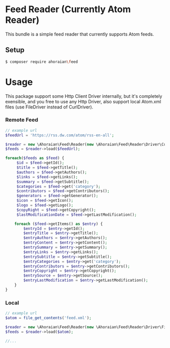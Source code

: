 ####
# Feed Reader (Currently Atom Reader)

This bundle is a simple feed reader that currently supports Atom feeds.


## Setup

```bash
$ composer require ahoraian\feed
```

# Usage
This package support some Http Client Driver internally, but it's completely exensible, and you free to use any
Http Driver, also support local Atom.xml files (use FileDriver instead of CurlDriver).

### Remote Feed
```php
// example url
$feedUrl = 'https://rss.dw.com/atom/rss-en-all'; 

$reader = new \Ahoraian\Feed\Reader(new \Ahoraian\Feed\Reader\Driver\CurlDriver);
$feeds = $reader->load($feedUrl);

foreach($feeds as $feed) {
     $id = $feed->getId();
     $title = $feed->getTitle();
     $authors = $feed->getAuthors();
     $links = $feed->getLinks();
     $summary = $feed->getSubtitle();
     $categories = $feed->get('category');
     $contributors = $feed->getContributors();
     $generators = $feed->getGenerator();
     $icon = $feed->getIcon();
     $logo = $feed->getLogo();
     $copyRight = $feed->getCopyright();
     $lastModificationDate = $feed->getLastModification();

    foreach ($feed->getItems() as $entry) {
        $entryId = $entry->getId();
        $entryTitle = $entry->getTitle();
        $entryAuthors = $entry->getAuthors();
        $entryContent = $entry->getContent();
        $entrySummary = $entry->getSummary();
        $entryLinks = $entry->getLinks();
        $entrySubtitle = $entry->getSubtitle();
        $entryCategories = $entry->get('category');
        $entryContributors = $entry->getContributors();
        $entryCopyright = $entry->getCopyright();
        $entrySource = $entry->getSource();
        $entryLastModification = $entry->getLastModification();
    }
}
```
### Local
```php
// example url
$atom = file_get_contents('feed.xml');

$reader = new \Ahoraian\Feed\Reader(new \Ahoraian\Feed\Reader\Driver\FileDriver);
$feeds = $reader->load($atom);

//...
```